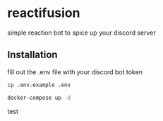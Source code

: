 # reactifusion

simple reaction bot to spice up your discord server

## Installation

fill out the .env file with your discord bot token

```bash
cp .env.example .env
```

```bash
docker-compose up -d
```
test
